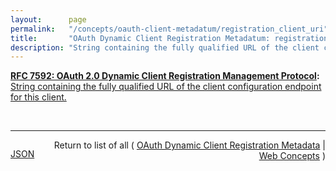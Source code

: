 ```yaml
---
layout:      page
permalink:   "/concepts/oauth-client-metadatum/registration_client_uri"
title:       "OAuth Dynamic Client Registration Metadatum: registration_client_uri"
description: "String containing the fully qualified URL of the client configuration endpoint for this client."
---
```


**[RFC 7592: OAuth 2.0 Dynamic Client Registration Management Protocol](/specs/IETF/RFC/7592 "This specification defines methods for management of OAuth 2.0 dynamic client registrations for use cases in which the properties of a registered client may need to be changed during the lifetime of the client. Not all authorization servers supporting dynamic client registration will support these management methods."):** [String containing the fully qualified URL of the client configuration endpoint for this client.](http://tools.ietf.org/html/rfc7592#section-3 "Read documentation for OAuth Dynamic Client Registration Metadatum &#34;registration_client_uri&#34;")

<br/>
<hr/>

<p style="float : left"><a href="./registration_client_uri.json" title="JSON representing this particular Web Concept value">JSON</a></p>
<p style="text-align: right">Return to list of all ( <a href="../oauth-client-metadata">OAuth Dynamic Client Registration Metadata</a> | <a href="../">Web Concepts</a> )</p>
